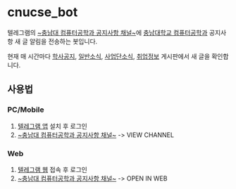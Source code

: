 # cnucse_bot
텔레그램의 [~충남대 컴퓨터공학과 공지사항 채널~](https://t.me/cnucse)에 [충남대학교 컴퓨터공학과](http://computer.cnu.ac.kr/) 공지사항 새 글 알림을 전송하는 봇입니다.

현재 매 시간마다 [학사공지](http://computer.cnu.ac.kr/index.php?mid=notice), [일반소식](http://computer.cnu.ac.kr/index.php?mid=gnotice), [사업단소식](http://computer.cnu.ac.kr/index.php?mid=saccord), [취업정보](http://computer.cnu.ac.kr/index.php?mid=job) 게시판에서 새 글을 확인합니다.

## 사용법
### PC/Mobile
1. [텔레그램 앱](https://telegram.org/apps) 설치 후 로그인
2. [~충남대 컴퓨터공학과 공지사항 채널~](https://t.me/cnucse) -> VIEW CHANNEL

### Web
1. [텔레그램 웹](https://web.telegram.org/) 접속 후 로그인
2. [~충남대 컴퓨터공학과 공지사항 채널~](https://t.me/cnucse) -> OPEN IN WEB
